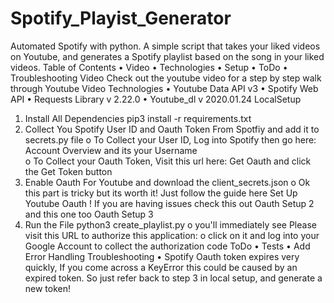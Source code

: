 # Spotify_Playist_Generator
Automated Spotify with python.
A simple script that takes your liked videos on Youtube, and generates a Spotify playlist based on the song in your liked videos.
Table of Contents
•	Video
•	Technologies
•	Setup
•	ToDo
•	Troubleshooting
Video
Check out the youtube video for a step by step walk through Youtube Video
Technologies
•	Youtube Data API v3
•	Spotify Web API
•	Requests Library v 2.22.0
•	Youtube_dl v 2020.01.24
LocalSetup
1.	Install All Dependencies
pip3 install -r requirements.txt
2.	Collect You Spotify User ID and Oauth Token From Spotfiy and add it to secrets.py file
o	To Collect your User ID, Log into Spotify then go here: Account Overview and its your Username  
o	To Collect your Oauth Token, Visit this url here: Get Oauth and click the Get Token button  
3.	Enable Oauth For Youtube and download the client_secrets.json
o	Ok this part is tricky but its worth it! Just follow the guide here Set Up Youtube Oauth ! If you are having issues check this out Oauth Setup 2 and this one too Oauth Setup 3
4.	Run the File
python3 create_playlist.py
o	you'll immediately see Please visit this URL to authorize this application: <some long url>
o	click on it and log into your Google Account to collect the authorization code
ToDo
•	Tests
•	Add Error Handling
Troubleshooting
•	Spotify Oauth token expires very quickly, If you come across a KeyError this could be caused by an expired token. So just refer back to step 3 in local setup, and generate a new token!

